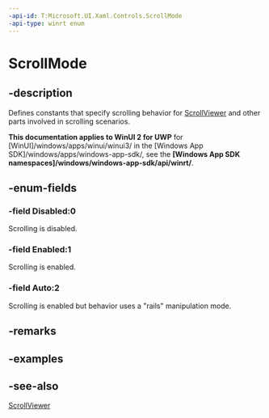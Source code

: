 ```yaml
---
-api-id: T:Microsoft.UI.Xaml.Controls.ScrollMode
-api-type: winrt enum
---
```


<!-- Enumeration syntax
public enum Windows.UI.Xaml.Controls.ScrollMode : int
-->

# ScrollMode

## -description
Defines constants that specify scrolling behavior for [ScrollViewer](scrollviewer.md) and other parts involved in scrolling scenarios.

**This documentation applies to WinUI 2 for UWP** for [WinUI]/windows/apps/winui/winui3/ in the [Windows App SDK]/windows/apps/windows-app-sdk/, see the **[Windows App SDK namespaces]/windows/windows-app-sdk/api/winrt/**.

## -enum-fields
### -field Disabled:0
Scrolling is disabled.

### -field Enabled:1
Scrolling is enabled.

### -field Auto:2
Scrolling is enabled but behavior uses a "rails" manipulation mode.


## -remarks

## -examples

## -see-also
[ScrollViewer](scrollviewer.md)
